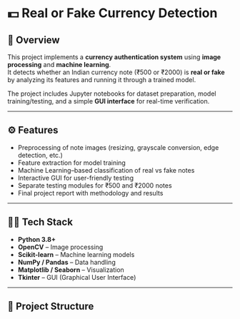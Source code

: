 # 💵 Real or Fake Currency Detection  

## 📌 Overview  
This project implements a **currency authentication system** using **image processing** and **machine learning**.  
It detects whether an Indian currency note (₹500 or ₹2000) is **real or fake** by analyzing its features and running it through a trained model.  

The project includes Jupyter notebooks for dataset preparation, model training/testing, and a simple **GUI interface** for real-time verification.  

---

## ⚙️ Features  
- Preprocessing of note images (resizing, grayscale conversion, edge detection, etc.)  
- Feature extraction for model training  
- Machine Learning–based classification of real vs fake notes  
- Interactive GUI for user-friendly testing  
- Separate testing modules for ₹500 and ₹2000 notes  
- Final project report with methodology and results  

---

## 🧑‍💻 Tech Stack  
- **Python 3.8+**  
- **OpenCV** – Image processing  
- **Scikit-learn** – Machine learning models  
- **NumPy / Pandas** – Data handling  
- **Matplotlib / Seaborn** – Visualization  
- **Tkinter** – GUI (Graphical User Interface)  

---

## 📂 Project Structure  

